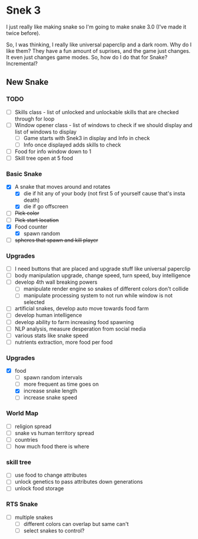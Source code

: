 # Snek 3
I just really like making snake so I'm going to make snake 3.0 (I've made it twice before).

So, I was thinking, I really like universal paperclip and a dark room.
Why do I like them? 
They have a fun amount of suprises, and the game just changes.
It even just changes game modes.
So, how do I do that for Snake? 
Incremental?

## New Snake

### TODO
- [ ] Skills class - list of unlocked and unlockable skills that are checked through for loop
- [ ] Window opener class - list of windows to check if we should display and list of windows to display
    - [ ] Game starts with Snek3 in display and Info in check
    - [ ] Info once displayed adds skills to check
- [ ] Food for info window down to 1
- [ ] Skill tree open at 5 food

### Basic Snake
- [x] A snake that moves around and rotates
    - [x] die if hit any of your body (not first 5 of yourself cause that's insta death)
    - [x] die if go offscreen
- [ ] ~~Pick color~~
- [ ] ~~Pick start location~~
- [x] Food counter
    - [x] spawn random

- [ ] ~~spheres that spawn and kill player~~

### Upgrades
- [ ] I need buttons that are placed and upgrade stuff like universal paperclip
- [ ] body manipulation upgrade, change speed, turn speed, buy intelligence
- [ ] develop 4th wall breaking powers
    - [ ] manipulate render engine so snakes of different colors don't collide
    - [ ] manipulate processing system to not run while window is not selected
- [ ] artificial snakes, develop auto move towards food farm
- [ ] develop human intelligence
- [ ] develop ability to farm increasing food spawning
- [ ] NLP analysis, measure desperation from social media 
- [ ] various stats like snake speed
- [ ] nutrients extraction, more food per food

### Upgrades
- [x] food
    - [ ] spawn random intervals
    - [ ] more frequent as time goes on
    - [x] increase snake length
    - [ ] increase snake speed

### World Map
- [ ] religion spread
- [ ] snake vs human territory spread
- [ ] countries
- [ ] how much food there is where

### skill tree
- [ ] use food to change attributes
- [ ] unlock genetics to pass attributes down generations
- [ ] unlock food storage

### RTS Snake
- [ ] multiple snakes
    - [ ] different colors can overlap but same can't
    - [ ] select snakes to control?
